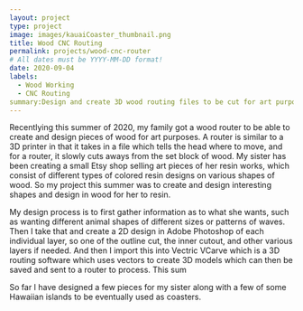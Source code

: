 ```yaml
---
layout: project
type: project
image: images/kauaiCoaster_thumbnail.png
title: Wood CNC Routing
permalink: projects/wood-cnc-router
# All dates must be YYYY-MM-DD format!
date: 2020-09-04
labels:
  - Wood Working
  - CNC Routing
summary:Design and create 3D wood routing files to be cut for art purposes. 
---
```


Recentlying this summer of 2020, my family got a wood router to be able to create and design pieces of wood for art purposes.  A router is similar to a 3D printer in that it takes in a file which tells the head where to move, and for a router, it slowly cuts aways from the set block of wood.  My sister has been creating a small Etsy shop selling art pieces of her resin works,  which consist of different types of colored resin designs on various shapes of wood. So my project this summer was to create and design interesting shapes and design in wood for her to resin.

My design process is to first gather information as to what she wants, such as wanting different animal shapes of different sizes or patterns of waves. Then I take that and create a 2D design in Adobe Photoshop of each individual layer, so one of the outline cut, the inner cutout, and other various layers if needed. And then I import this into Vectric VCarve which is a 3D routing software which uses vectors to create 3D models which can then be saved and sent to a router to process. This sum

So far I have designed a few pieces for my sister along with a few of some Hawaiian islands to be eventually used as coasters. 

